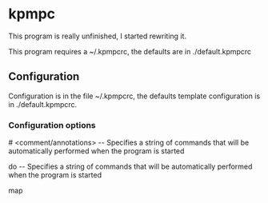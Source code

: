 # kpmpc

This program is really unfinished, I started rewriting it.

This program requires a ~/.kpmpcrc, the defaults are in ./default.kpmpcrc

## Configuration

Configuration is in the file ~/.kpmpcrc, the defaults template configuration is in ./default.kpmpcrc.

### Configuration options

\# <comment/annotations> -- Specifies a string of commands that will be automatically performed when the program is started

do <string of commands> -- Specifies a string of commands that will be automatically performed when the program is started

map <a string of commands> <a string of commands that the previous string of commands would be remapped to>
